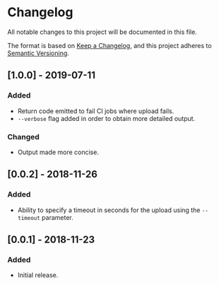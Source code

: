 # Changelog
All notable changes to this project will be documented in this file.

The format is based on [Keep a Changelog](https://keepachangelog.com/en/1.0.0/),
and this project adheres to [Semantic Versioning](https://semver.org/spec/v2.0.0.html).

## [1.0.0] - 2019-07-11
### Added
- Return code emitted to fail CI jobs where upload fails.
- `--verbose` flag added in order to obtain more detailed output.

### Changed
- Output made more concise.

## [0.0.2] - 2018-11-26
### Added
- Ability to specify a timeout in seconds for the upload using the `--timeout` parameter.

## [0.0.1] - 2018-11-23

### Added
- Initial release.